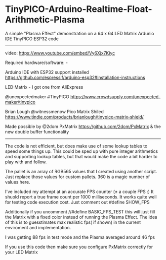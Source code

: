 # TinyPICO-Arduino-Realtime-Float-Arithmetic-Plasma

A simple "Plasma Effect" demonstration on a 64 x 64 LED Matrix
Ardunio IDE TinyPICO ESP32 code

---

video: https://www.youtube.com/embed/Vy6Xjx7Kiyc

Required hardware/software: -

Arduino IDE with ESP32 support installed https://github.com/espressif/arduino-esp32#installation-instructions

LED Matrix - I got one from AliExpress

@unexpectedmaker #TinyPICO https://www.crowdsupply.com/unexpected-maker/tinypico

Brian Lough @witnessmenow Pico Matrix Shiled https://www.tindie.com/products/brianlough/tinypico-matrix-shield/

Made possible by @2dom PxMatrix https://github.com/2dom/PxMatrix & the new double buffer functionality

---

The code is not efficient, but does make use of some lookup tables to speed some things up.
This could be sped up with pure integer arithmetics and supporting lookup tables, but that would make the code a bit harder to play with and follow.

The pallet is an array of RGB565 values that I created using another script. Just replace those values for custom pallets.
360 is a magic number of values here.

I've included my attempt at an accurate FPS counter (± a couple FPS :)
It shuold report a true frame count per 1000 milliseconds. It works quite well for testing code execution cost.
Just comment out #define SHOW_FPS

Additionally if you uncomment //#define BASIC_FPS_TEST this will just fill the Matrix with a fixed color instead of running the Plasma Effect. The idea of this is to guesstimates max realistic fps( if shown) in the current enviroment and implementation.

I was getting 88 fps in test mode and the Plasma averaged around 46 fps

If you use this code then make sure you configure PxMatrix correctly for your LED Matrix


